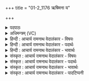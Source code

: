 +++
title = "01-2_1176 ऋषिमना य"

+++
<details><summary>पदपाठः</summary>

ऋ꣡षि꣢꣯मनाः। ऋ꣡षि꣢꣯। म꣣नाः। यः꣢। ऋ꣣षिकृ꣢त्। ऋ꣣षि। कृ꣢त्। स्व꣣र्षाः꣢। स्वः꣣। साः꣢। स꣣ह꣡स्र꣢नीथः। स꣣ह꣡स्र꣢। नी꣣थः। पदवीः꣢। प꣣द। वीः꣢। क꣣वीना꣢म्। तृ꣣ती꣡य꣢म्। धा꣡म꣢꣯। म꣣हिषः꣢। सि꣡षा꣢꣯सन्। सो꣡मः꣢꣯। वि꣡रा꣡ज꣢म्। वि꣣। रा꣡ज꣢꣯म्। अ꣡नु꣢꣯। रा꣣जति। स्तु꣢प्। ११७६।
</details>

<details><summary>अधिमन्त्रम् (VC)</summary>

- पवमानः सोमः
- प्रतर्दनो दैवोदासिः
- त्रिष्टुप्
- धैवतः
</details>

<details><summary>हिन्दी : आचार्य रामनाथ वेदालंकार - विषयः</summary>

अगले मन्त्र में परमात्मा के गुण-कर्मों का वर्णन है।
</details>

<details><summary>हिन्दी : आचार्य रामनाथ वेदालंकार - पदार्थः</summary>

पदार्थान्वय -  (यः) जो (ऋषिमनाः) ऋषि स्वभाववाला, (ऋषिकृत्) उपासकों को ऋषि बनानेवाला, (स्वर्षाः) आनन्दप्रदाता, (सहस्रनीथः) सहस्र नीतियोंवाला, (कवीनाम्) क्रान्तदर्शियों को (पदवीः) उच्च पद प्राप्त करानेवाला है, वह (महिषः) महान्, (स्तुप्) सबका आधारस्तम्भरूप (सोमः) जगदीश्वर (तृतीयं धाम) मुक्ति पद को (सिषासन्) देना चाहता हुआ (विराजम्) विशेष तेज से युक्त मनुष्य को (अनुराजति) अनुरञ्जित करता है ॥२॥ यहाँ ऋषि की आवृत्ति में लाटानुप्रास तथा राज की आवृत्ति में यमक अलङ्कार है ॥२॥
</details>

<details><summary>हिन्दी : आचार्य रामनाथ वेदालंकार - भावार्थः</summary>

भावार्थ -  जो परमेश्वर ऋषिपद प्राप्त कराकर मोक्ष देता है,उसकी उपासना करके सब सौभाग्यवान् होवें ॥२॥
</details>

<details><summary>संस्कृत : आचार्य रामनाथ वेदालंकार - विषयः</summary>

अथ परमात्मनो गुणकर्माणि वर्णयति।
</details>

<details><summary>संस्कृत : आचार्य रामनाथ वेदालंकार - पदार्थः</summary>

पदार्थान्वय -  (यः ऋषिमनाः) ऋषिस्वभावः, (ऋषिकृत्) उपासकान् ऋषीन् करोतीति सः, (स्वर्षाः) आनन्दप्रदाता, (सहस्रनीथः) सहस्रनीतिः, (कवीनाम्) क्रान्तदर्शिनाम् (पदवीः) उच्चपदं प्रापयिता अस्ति, सः (महिषः) महान्, (स्तुप्) सर्वेषामाधारस्तम्भभूतः। [स्तुभु स्तम्भे, भ्वादिः।] (सोमः) जगदीश्वरः (तृतीयं धाम) मुक्तिपदम्। [प्रथमं धाम प्रकृतिः, द्वितीयं धाम जीवात्मा, तृतीयं च मोक्षः।] (सिषासन्) दातुमिच्छन्। [षणु दाने, सनि शत्रन्तः।] (विराजम्) विशेषेण दीप्तिमन्तं जनम् (अनुराजति) अनुरञ्जयति। [राजृ दीप्तौ, अत्र रञ्जनकर्मा] ॥२॥ अत्र ‘ऋषि’ इत्यस्यावृत्तौ लाटानुप्रासः, ‘राज’ इत्यस्यावृत्तौ च यमकम् ॥२॥
</details>

<details><summary>संस्कृत : आचार्य रामनाथ वेदालंकार - भावार्थः</summary>

भावार्थ -  यः परमेश्वरः जनानृषिपदं प्रापय्य मोक्षं प्रयच्छति तमुपास्य सर्वे सौभाग्यवन्तो जायन्ताम् ॥२॥
</details>

<details><summary>संस्कृत : आचार्य रामनाथ वेदालंकार - पादटिप्पनी</summary>

टिप्पनी -   १.ऋ० ९।९६।१८।
</details>